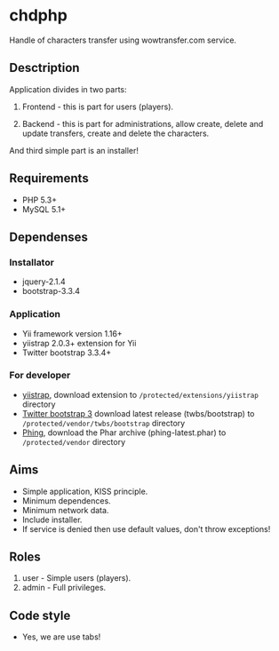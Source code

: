 # chdphp #

Handle of characters transfer using wowtransfer.com service.


## Desctription ##

Application divides in two parts:

1. Frontend - this is part for users (players).

2. Backend - this is part for administrations, allow create, delete and update transfers, create and delete the characters.

And third simple part is an installer!

## Requirements

* PHP 5.3+
* MySQL 5.1+


## Dependenses ##

### Installator

* jquery-2.1.4
* bootstrap-3.3.4

### Application

* Yii framework version 1.16+
* yiistrap 2.0.3+ extension for Yii
* Twitter bootstrap 3.3.4+

### For developer

* [yiistrap](https://github.com/crisu83/yiistrap/releases),
download extension to `/protected/extensions/yiistrap` directory
* [Twitter bootstrap 3](https://github.com/twbs/bootstrap/releases)
download latest release (twbs/bootstrap) to `/protected/vendor/twbs/bootstrap` directory
* [Phing](https://www.phing.info/trac/wiki/Users/Installation),
download the Phar archive (phing-latest.phar) to `/protected/vendor` directory

## Aims

* Simple application, KISS principle.
* Minimum dependences.
* Minimum network data.
* Include installer.
* If service is denied then use default values, don't throw exceptions!


## Roles ##

1. user - Simple users (players).
2. admin - Full privileges.


## Code style ##

* Yes, we are use tabs!
